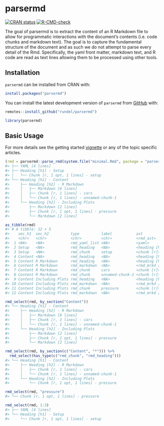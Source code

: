 
<!-- README.md is generated from README.Rmd. Please edit that file -->

# parsermd

<!-- badges: start -->

[![CRAN
status](https://www.r-pkg.org/badges/version/parsermd)](https://CRAN.R-project.org/package=parsermd)
[![R-CMD-check](https://github.com/rundel/parsermd/actions/workflows/R-CMD-check.yaml/badge.svg)](https://github.com/rundel/parsermd/actions/workflows/R-CMD-check.yaml)
<!-- badges: end -->

The goal of parsermd is to extract the content of an R Markdown file to
allow for programmatic interactions with the document’s contents
(i.e. code chunks and markdown text). The goal is to capture the
fundamental structure of the document and as such we do not attempt to
parse every detail of the Rmd. Specifically, the yaml front matter,
markdown text, and R code are read as text lines allowing them to be
processed using other tools.

## Installation

`parsermd` can be installed from CRAN with:

``` r
install.packages("parsermd")
```

You can install the latest development version of `parsermd` from
[GitHub](https://github.com/rundel/parsermd) with:

``` r
remotes::install_github("rundel/parsermd")
```

``` r
library(parsermd)
```

## Basic Usage

For more details see the getting started
[vignette](https://rundel.github.io/parsermd/articles/parsermd.html) or
any of the topic specific articles.

``` r
(rmd = parsermd::parse_rmd(system.file("minimal.Rmd", package = "parsermd")))
#> ├── YAML [4 lines]
#> ├── Heading [h1] - Setup
#> │   └── Chunk [r, 1 opt, 1 lines] - setup
#> └── Heading [h1] - Content
#>     ├── Heading [h2] - R Markdown
#>     │   ├── Markdown [6 lines]
#>     │   ├── Chunk [r, 1 lines] - cars
#>     │   └── Chunk [r, 1 lines] - unnamed-chunk-1
#>     └── Heading [h2] - Including Plots
#>         ├── Markdown [2 lines]
#>         ├── Chunk [r, 1 opt, 1 lines] - pressure
#>         └── Markdown [2 lines]

as_tibble(rmd)
#> # A tibble: 12 × 5
#>    sec_h1  sec_h2          type          label           ast           
#>    <chr>   <chr>           <chr>         <chr>           <rmd_ast>     
#>  1 <NA>    <NA>            rmd_yaml_list <NA>            <yaml>        
#>  2 Setup   <NA>            rmd_heading   <NA>            <heading [h1]>
#>  3 Setup   <NA>            rmd_chunk     setup           <chunk [r]>   
#>  4 Content <NA>            rmd_heading   <NA>            <heading [h1]>
#>  5 Content R Markdown      rmd_heading   <NA>            <heading [h2]>
#>  6 Content R Markdown      rmd_markdown  <NA>            <rmd_mrkd [6]>
#>  7 Content R Markdown      rmd_chunk     cars            <chunk [r]>   
#>  8 Content R Markdown      rmd_chunk     unnamed-chunk-1 <chunk [r]>   
#>  9 Content Including Plots rmd_heading   <NA>            <heading [h2]>
#> 10 Content Including Plots rmd_markdown  <NA>            <rmd_mrkd [2]>
#> 11 Content Including Plots rmd_chunk     pressure        <chunk [r]>   
#> 12 Content Including Plots rmd_markdown  <NA>            <rmd_mrkd [2]>

rmd_select(rmd, by_section("Content"))
#> └── Heading [h1] - Content
#>     ├── Heading [h2] - R Markdown
#>     │   ├── Markdown [6 lines]
#>     │   ├── Chunk [r, 1 lines] - cars
#>     │   └── Chunk [r, 1 lines] - unnamed-chunk-1
#>     └── Heading [h2] - Including Plots
#>         ├── Markdown [2 lines]
#>         ├── Chunk [r, 1 opt, 1 lines] - pressure
#>         └── Markdown [2 lines]

rmd_select(rmd, by_section(c("Content", "*"))) %>%
  rmd_select(has_type(c("rmd_chunk", "rmd_heading")))
#> └── Heading [h1] - Content
#>     ├── Heading [h2] - R Markdown
#>     │   ├── Chunk [r, 1 lines] - cars
#>     │   └── Chunk [r, 1 lines] - unnamed-chunk-1
#>     └── Heading [h2] - Including Plots
#>         └── Chunk [r, 1 opt, 1 lines] - pressure

rmd_select(rmd, "pressure")
#> └── Chunk [r, 1 opt, 1 lines] - pressure

rmd_select(rmd, 1:3)
#> ├── YAML [4 lines]
#> └── Heading [h1] - Setup
#>     └── Chunk [r, 1 opt, 1 lines] - setup
```

